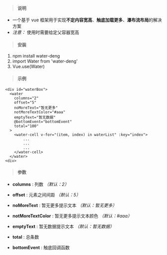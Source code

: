 > #### 说明

- 一个基于 vue 框架用于实现**不定内容宽高**、**触底加载更多**、**瀑布流布局**的解决方案
- *注意：* 使用时需要给定父容器宽高

> #### 安装
1. npm install water-deng
2. import Water from 'water-deng'
3. Vue.use(Water)

> #### 示例

```
<div id="waterBox">
  <water
    columns="2"
    offset="5"
    noMoreText="暂无更多"
    notMoreTextColor="#aaa"
    emptyText="暂无数据"
    @bottomEvent="bottomEvent"
    total="100"
  >
    <water-cell v-for="(item, index) in waterList" :key="index">
        ...
        ...
        ...
    </water-cell>
  </water>
<div>
```

> #### 参数

- **columns** : 列数 *（默认：2）*

- **offset** : 元素之间间距 *（默认：5）*

- **noMoreText** : 暂无更多提示文本 *（默认：暂无更多）*

- **notMoreTextColor** : 暂无更多提示文本颜色 *（默认：#aaa）*

- **emptyText** : 暂无数据提示文本 *（默认：暂无数据）*

- **total** : 总条数

- **bottomEvent** : 触底回调函数

